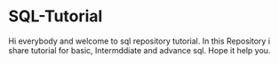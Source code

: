 # SQL-Tutorial
Hi everybody and welcome to sql repository tutorial.
In this Repository i share tutorial for basic, Intermddiate and advance sql.
Hope it help you.
